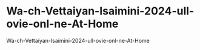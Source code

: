 # Wa-ch-Vettaiyan-Isaimini-2024-ull-ovie-onl-ne-At-Home
Wa-ch-Vettaiyan-Isaimini-2024-ull-ovie-onl-ne-At-Home
